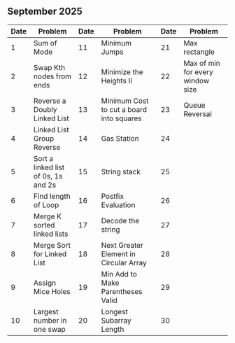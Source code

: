 ## September 2025

| Date | Problem                             | Date | Problem                                  | Date | Problem                          |
| ---- | ----------------------------------- | ---- | ---------------------------------------- | ---- | -------------------------------- |
| 1    | Sum of Mode                         | 11   | Minimum Jumps                            | 21   | Max rectangle                    |
| 2    | Swap Kth nodes from ends            | 12   | Minimize the Heights II                  | 22   | Max of min for every window size |
| 3    | Reverse a Doubly Linked List        | 13   | Minimum Cost to cut a board into squares | 23   | Queue Reversal                   |
| 4    | Linked List Group Reverse           | 14   | Gas Station                              | 24   |                                  |
| 5    | Sort a linked list of 0s, 1s and 2s | 15   | String stack                             | 25   |                                  |
| 6    | Find length of Loop                 | 16   | Postfix Evaluation                       | 26   |                                  |
| 7    | Merge K sorted linked lists         | 17   | Decode the string                        | 27   |                                  |
| 8    | Merge Sort for Linked List          | 18   | Next Greater Element in Circular Array   | 28   |                                  |
| 9    | Assign Mice Holes                   | 19   | Min Add to Make Parentheses Valid        | 29   |                                  |
| 10   | Largest number in one swap          | 20   | Longest Subarray Length                  | 30   |                                  |
